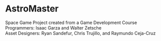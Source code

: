 # AstroMaster
Space Game Project created from a Game Development Course <br>
Programmers: Isaac Garza and Walter Zetsche <br>
Asset Designers: Ryan Sandefur, Chris Trujillo, and Raymundo Ceja-Cruz <br>


